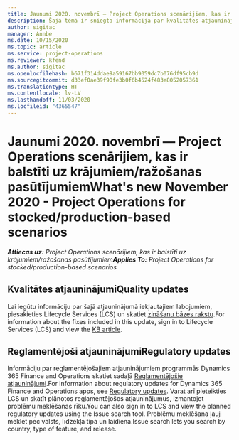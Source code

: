 ```yaml
---
title: Jaunumi 2020. novembrī — Project Operations scenārijiem, kas ir balstīti uz krājumiem/ražošanas pasūtījumiem
description: Šajā tēmā ir sniegta informācija par kvalitātes atjauninājumiem, kas pieejami 2020. gada novembra laidienā Project Operations krājumu un ražošanas scenārijiem.
author: sigitac
manager: Annbe
ms.date: 10/15/2020
ms.topic: article
ms.service: project-operations
ms.reviewer: kfend
ms.author: sigitac
ms.openlocfilehash: b671f314ddae9a59167bb9059dc7b076df95cb9d
ms.sourcegitcommit: d33ef0ae39f90fe3b0f6b4524f483e8052057361
ms.translationtype: HT
ms.contentlocale: lv-LV
ms.lasthandoff: 11/03/2020
ms.locfileid: "4365547"
---
```

# <a name="whats-new-november-2020---project-operations-for-stockedproduction-based-scenarios"></a><span data-ttu-id="a1ce5-103">Jaunumi 2020. novembrī — Project Operations scenārijiem, kas ir balstīti uz krājumiem/ražošanas pasūtījumiem</span><span class="sxs-lookup"><span data-stu-id="a1ce5-103">What's new November 2020 - Project Operations for stocked/production-based scenarios</span></span>

<span data-ttu-id="a1ce5-104">_**Attiecas uz:** Project Operations scenārijiem, kas ir balstīti uz krājumiem/ražošanas pasūtījumiem_</span><span class="sxs-lookup"><span data-stu-id="a1ce5-104">_**Applies To:** Project Operations for stocked/production-based scenarios_</span></span>

## <a name="quality-updates"></a><span data-ttu-id="a1ce5-105">Kvalitātes atjauninājumi</span><span class="sxs-lookup"><span data-stu-id="a1ce5-105">Quality updates</span></span>

<span data-ttu-id="a1ce5-106">Lai iegūtu informāciju par šajā atjauninājumā iekļautajiem labojumiem, piesakieties Lifecycle Services (LCS) un skatiet [zināšanu bāzes rakstu](https://fix.lcs.dynamics.com/Issue/Details?bugId=488609&amp;dbType=3&amp;qc=8251e8e1d5e2386de850599926c1adc3fec8e2ba25308036d22cdfe0a1c28fc7).</span><span class="sxs-lookup"><span data-stu-id="a1ce5-106">For information about the fixes included in this update, sign in to Lifecycle Services (LCS) and view the [KB article](https://fix.lcs.dynamics.com/Issue/Details?bugId=488609&amp;dbType=3&amp;qc=8251e8e1d5e2386de850599926c1adc3fec8e2ba25308036d22cdfe0a1c28fc7).</span></span>

## <a name="regulatory-updates"></a><span data-ttu-id="a1ce5-107">Reglamentējoši atjauninājumi</span><span class="sxs-lookup"><span data-stu-id="a1ce5-107">Regulatory updates</span></span>

<span data-ttu-id="a1ce5-108">Informāciju par reglamentējošajiem atjauninājumiem programmās Dynamics 365 Finance and Operations skatiet sadaļā [Reglamentējošie atjauninājumi](https://docs.microsoft.com/dynamics365/finance/localizations/regulatory-updates).</span><span class="sxs-lookup"><span data-stu-id="a1ce5-108">For information about regulatory updates for Dynamics 365 Finance and Operations apps, see [Regulatory updates](https://docs.microsoft.com/dynamics365/finance/localizations/regulatory-updates).</span></span> <span data-ttu-id="a1ce5-109">Varat arī pieteikties LCS un skatīt plānotos reglamentējošos atjauninājumus, izmantojot problēmu meklēšanas rīku.</span><span class="sxs-lookup"><span data-stu-id="a1ce5-109">You can also sign in to LCS and view the planned regulatory updates using the Issue search tool.</span></span> <span data-ttu-id="a1ce5-110">Problēmu meklēšana ļauj meklēt pēc valsts, līdzekļa tipa un laidiena.</span><span class="sxs-lookup"><span data-stu-id="a1ce5-110">Issue search lets you search by country, type of feature, and release.</span></span>
